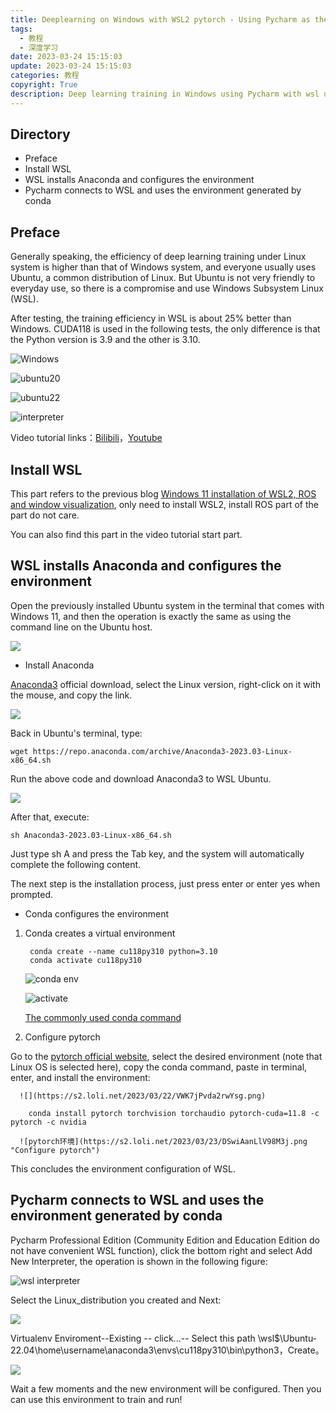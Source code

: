 ```yaml
---
title: Deeplearning on Windows with WSL2 pytorch - Using Pycharm as the IDE
tags:
  - 教程
  - 深度学习
date: 2023-03-24 15:15:03
update: 2023-03-24 15:15:03
categories: 教程
copyright: True
description: Deep learning training in Windows using Pycharm with wsl ubuntu
---
```

## Directory
- Preface
- Install WSL
- WSL installs Anaconda and configures the environment
- Pycharm connects to WSL and uses the environment generated by conda

## Preface

Generally speaking, the efficiency of deep learning training under Linux system is higher than that of Windows system, and everyone usually uses Ubuntu, a common distribution of Linux. But Ubuntu is not very friendly to everyday use, so there is a compromise and use Windows Subsystem Linux (WSL).

After testing, the training efficiency in WSL is about 25% better than Windows. CUDA118 is used in the following tests, the only difference is that the Python version is 3.9 and the other is 3.10.

![Windows](https://s2.loli.net/2023/03/22/PQYkfEWDysUcCNZ.png "Windows_cu118_py39")

![ubuntu20](https://s2.loli.net/2023/03/22/ojpRTbrQJi4D1e8.png "ubuntu20.04_cu118_py39")

![ubuntu22](https://s2.loli.net/2023/03/22/O3Q95mYxHWcB1GT.png "ubuntu22.04_cu118_py310")

![interpreter](https://s2.loli.net/2023/03/22/oaiBn6FWzmxcbHf.png "Python Interpreter")

Video tutorial links：[Bilibili](https://www.bilibili.com/video/BV1ok4y1t7XC/)，[Youtube](https://youtu.be/buyogP-KS5w)

## Install WSL

This part refers to the previous blog [Windows 11 installation of WSL2, ROS and window visualization](https://www.gongsunqi.xyz/posts/451c48f3/), only need to install WSL2, install ROS part of the part do not care.

You can also find this part in the video tutorial start part.

## WSL installs Anaconda and configures the environment

Open the previously installed Ubuntu system in the terminal that comes with Windows 11, and then the operation is exactly the same as using the command line on the Ubuntu host.

![](https://s2.loli.net/2023/03/22/ZpNOkRvFwSu8K9H.png)

- Install Anaconda

[Anaconda3](https://www.anaconda.com/products/distribution) official download, select the Linux version, right-click on it with the mouse, and copy the link.

![](https://s2.loli.net/2023/03/22/9PVLksuX6BCxaU8.png)

Back in Ubuntu's terminal, type:

    wget https://repo.anaconda.com/archive/Anaconda3-2023.03-Linux-x86_64.sh

Run the above code and download Anaconda3 to WSL Ubuntu.

![](https://s2.loli.net/2023/03/22/yemLhduQx1rHBGP.png)

After that, execute:

    sh Anaconda3-2023.03-Linux-x86_64.sh

Just type sh A and press the Tab key, and the system will automatically complete the following content.

The next step is the installation process, just press enter or enter yes when prompted.

- Conda configures the environment

1. Conda creates a virtual environment

        conda create --name cu118py310 python=3.10  
        conda activate cu118py310 

    ![conda env](https://s2.loli.net/2023/03/23/imlkrNDYjoqIObA.png "create virtual env")

    ![activate](https://s2.loli.net/2023/03/23/3ZOdr5pcqtUivIB.png "activate env")

    [The commonly used conda command](https://blog.csdn.net/u014628771/article/details/80066624)


2. Configure pytorch

  Go to the [pytorch official website](https://pytorch.org/get-started/locally/), select the desired environment (note that Linux OS is selected here), copy the conda command, paste in terminal, enter, and install the environment:

      ![](https://s2.loli.net/2023/03/22/VWK7jPvda2rwYsg.png)

        conda install pytorch torchvision torchaudio pytorch-cuda=11.8 -c pytorch -c nvidia

      ![pytorch环境](https://s2.loli.net/2023/03/23/DSwiAanLlV98M3j.png "Configure pytorch")

This concludes the environment configuration of WSL.

## Pycharm connects to WSL and uses the environment generated by conda

Pycharm Professional Edition (Community Edition and Education Edition do not have convenient WSL function), click the bottom right and select Add New Interpreter, the operation is shown in the following figure:

![wsl interpreter](https://s2.loli.net/2023/03/23/217LZ495MFT6GCu.png "add wsl interpreter")

Select the Linux_distribution you created and Next:

![](https://s2.loli.net/2023/03/23/VvnQa8Zr6qYkSPD.png)

Virtualenv Enviroment--Existing -- click...-- Select this path \\wsl$\Ubuntu-22.04\home\username\anaconda3\envs\cu118py310\bin\python3，Create。

![](https://s2.loli.net/2023/03/23/3r8Fdsbcv7elPZ2.png)

Wait a few moments and the new environment will be configured. Then you can use this environment to train and run!